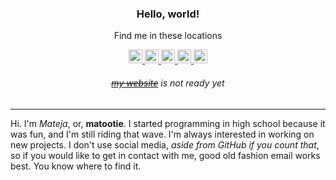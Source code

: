 <h3 align="center">Hello, world!</h3>
<p align="center">Find me in these locations</p>
<p align="center">
  <a href="https://instagram.com/mateja.lasan/" target="_blank">
    <img width="22px" src="https://simpleicons.org/icons/instagram.svg" />
  </a>
  <a href="https://twitter.com/matootietweets/" target="_blank">
    <img width="22px" src="https://simpleicons.org/icons/twitter.svg" />
  </a>
  <a href="https://linkedin.com/in/matejalasan/" target="_blank">
    <img width="22px" src="https://simpleicons.org/icons/linkedin.svg" />
  </a>
  <a href="https://dribbble.com/matootie/" target="_blank">
    <img width="22px" src="https://simpleicons.org/icons/dribbble.svg" />
  </a>
  <a href="https://github.com/matootie" target="_blank">
    <img width="22px" src="https://simpleicons.org/icons/github.svg" />
  </a>
</p>
<h6 align="center"><a href="https://m.lasan.ca/" target="_blank"><strike>my website</strike></a> is not ready yet</h6>
<hr />
<p>Hi. I'm <em>Mateja</em>, or, <strong>matootie</strong>. I started programming in high school because it was fun, and I'm still riding that wave. I'm always interested in working on new projects. I don't use social media, <em>aside from GitHub if you count that</em>, so if you would like to get in contact with me, good old fashion email works best. You know where to find it.</p>
